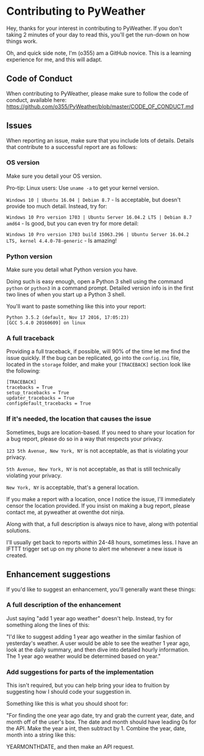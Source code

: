 # Contributing to PyWeather

Hey, thanks for your interest in contributing to PyWeather. If you don't taking 2 minutes of your day to read this, you'll get the run-down on how things work.

Oh, and quick side note, I'm (o355) am a GitHub novice. This is a learning experience for me, and this will adapt.

## Code of Conduct
When contributing to PyWeather, please make sure to follow the code of conduct, available here: https://github.com/o355/PyWeather/blob/master/CODE_OF_CONDUCT.md

## Issues
When reporting an issue, make sure that you include lots of details. Details that contribute to a successful report are as follows:

### OS version
Make sure you detail your OS version. 

Pro-tip: Linux users: Use `uname -a` to get your kernel version.

`Windows 10 | Ubuntu 16.04 | Debian 8.7` - Is acceptable, but doesn't provide too much detail. Instead, try for:

`Windows 10 Pro version 1703 | Ubuntu Server 16.04.2 LTS | Debian 8.7 amd64` - Is good, but you can even try for more detail:

`Windows 10 Pro version 1703 build 15063.296 | Ubuntu Server 16.04.2 LTS, kernel 4.4.0-78-generic` - Is amazing!

### Python version
Make sure you detail what Python version you have.

Doing such is easy enough, open a Python 3 shell using the command `python` or `python3` in a command prompt. Detailed version info is in the first two lines of when you start up a Python 3 shell.

You'll want to paste something like this into your report:

```
Python 3.5.2 (default, Nov 17 2016, 17:05:23)
[GCC 5.4.0 20160609] on linux
```

### A full traceback
Providing a full traceback, if possible, will 90% of the time let me find the issue quickly. If the bug can be replicated, go into the `config.ini` file, located in the `storage` folder, and make your `[TRACEBACK]` section look like the following:

```
[TRACEBACK]
tracebacks = True
setup_tracebacks = True
updater_tracebacks = True
configdefault_tracebacks = True
```

### If it's needed, the location that causes the issue
Sometimes, bugs are location-based. If you need to share your location for a bug report, please do so in a way that respects your privacy.

`123 5th Avenue, New York, NY` is not acceptable, as that is violating your privacy.

`5th Avenue, New York, NY` is not acceptable, as that is still technically violating your privacy.

`New York, NY` is acceptable, that's a general location.

If you make a report with a location, once I notice the issue, I'll immediately censor the location provided. If you insist on making a bug report, please contact me, at pyweather at owenthe dot ninja. 

Along with that, a full description is always nice to have, along with potential solutions.

I'll usually get back to reports within 24-48 hours, sometimes less. I have an IFTTT trigger set up on my phone to alert me whenever a new issue is created.

## Enhancement suggestions
If you'd like to suggest an enhancement, you'll generally want these things:

### A full description of the enhancement
Just saying "add 1 year ago weather" doesn't help. Instead, try for something along the lines of this:

"I'd like to suggest adding 1 year ago weather in the similar fashion of yesterday's weather. A user would be able to see the weather 1 year ago, look at the daily summary, and then dive into detailed hourly information. The 1 year ago weather would be determined based on year."

### Add suggestions for parts of the implementation
This isn't required, but you can help bring your idea to fruition by suggesting how I should code your suggestion in.

Something like this is what you should shoot for:

"For finding the one year ago date, try and grab the current year, date, and month off of the user's box. The date and month should have leading 0s for the API. Make the year a int, then subtract by 1. Combine the year, date, month into a string like this:

YEARMONTHDATE, and then make an API request.
